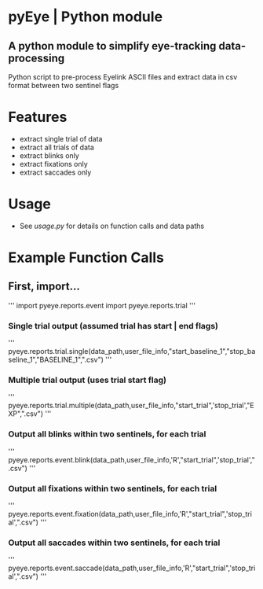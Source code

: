# pyEye | Python module
## A python module to simplify eye-tracking data-processing

Python script to pre-process Eyelink ASCII files and extract data in csv format between two sentinel flags

# Features
- extract single trial of data<br>
- extract all trials of data<br>
- extract blinks only<br>
- extract fixations only<br>
- extract saccades only<br>

# Usage
- See <i>usage.py</i> for details on function calls and data paths

# Example Function Calls

## First, import...

'''
import pyeye.reports.event
import pyeye.reports.trial
'''

### Single trial output (assumed trial has start | end flags)

'''
pyeye.reports.trial.single(data_path,user_file_info,"start_baseline_1","stop_baseline_1","BASELINE_1",".csv")
'''

### Multiple trial output (uses trial start flag)

'''
pyeye.reports.trial.multiple(data_path,user_file_info,"start_trial",'stop_trial',"EXP",".csv")
'''

### Output all blinks within two sentinels, for each trial

'''
pyeye.reports.event.blink(data_path,user_file_info,'R',"start_trial",'stop_trial',".csv")
'''

### Output all fixations within two sentinels, for each trial

'''
pyeye.reports.event.fixation(data_path,user_file_info,'R',"start_trial",'stop_trial',".csv")
'''

### Output all saccades within two sentinels, for each trial

'''
pyeye.reports.event.saccade(data_path,user_file_info,'R',"start_trial",'stop_trial',".csv")
'''

